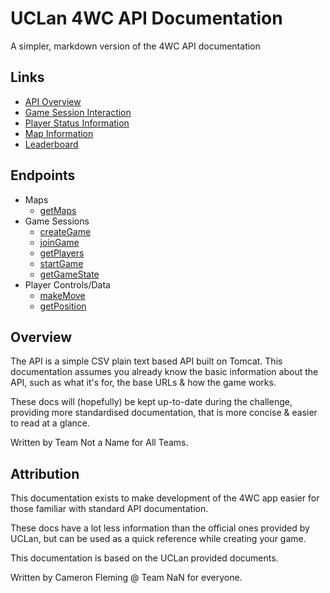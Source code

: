 # UCLan 4WC API Documentation
A simpler, markdown version of the 4WC API documentation

## Links

- [API Overview](https://github.com/UCLanTeamNaN/api-docs/blob/master/docs/overview.md)
- [Game Session Interaction](https://github.com/UCLanTeamNaN/api-docs/blob/master/docs/game.md)
- [Player Status Information](https://github.com/UCLanTeamNaN/api-docs/blob/master/docs/players.md)
- [Map Information](https://github.com/UCLanTeamNaN/api-docs/blob/master/docs/maps.md)
- [Leaderboard](https://github.com/UCLanTeamNaN/api-docs/blob/master/docs/leaderboard.md)

## Endpoints

- Maps
    - [getMaps](https://github.com/UCLanTeamNaN/api-docs/blob/master/docs/maps.md#get-all-maps)
- Game Sessions
    - [createGame](https://github.com/UCLanTeamNaN/api-docs/blob/master/docs/game.md#create-game)
    - [joinGame](https://github.com/UCLanTeamNaN/api-docs/blob/master/docs/game.md#join-game)
    - [getPlayers](https://github.com/UCLanTeamNaN/api-docs/blob/master/docs/game.md#get-players-in-current-game)
    - [startGame](https://github.com/UCLanTeamNaN/api-docs/blob/master/docs/game.md#join-game)
    - [getGameState](https://github.com/UCLanTeamNaN/api-docs/blob/master/docs/game.md#get-game-state)
- Player Controls/Data
    - [makeMove](https://github.com/UCLanTeamNaN/api-docs/blob/master/docs/players.md#make-move)
    - [getPosition](https://github.com/UCLanTeamNaN/api-docs/blob/master/docs/players.md#get-position)

## Overview

The API is a simple CSV plain text based API built on Tomcat.
This documentation assumes you already know the basic information about the API,
such as what it's for, the base URLs & how the game works.

These docs will (hopefully) be kept up-to-date during the challenge, providing more
standardised documentation, that is more concise & easier to read at a glance.

Written by Team Not a Name for All Teams.

## Attribution

This documentation exists to make development of the 4WC app easier for those familiar with standard API documentation. 

These docs have a lot less information than the official ones provided by UCLan, but can be used as a quick reference while creating your game.

This documentation is based on the UCLan provided documents.

Written by Cameron Fleming @ Team NaN for everyone.
